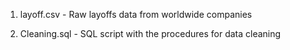1. layoff.csv - Raw layoffs data from worldwide companies

2. Cleaning.sql - SQL script with the procedures for data cleaning
